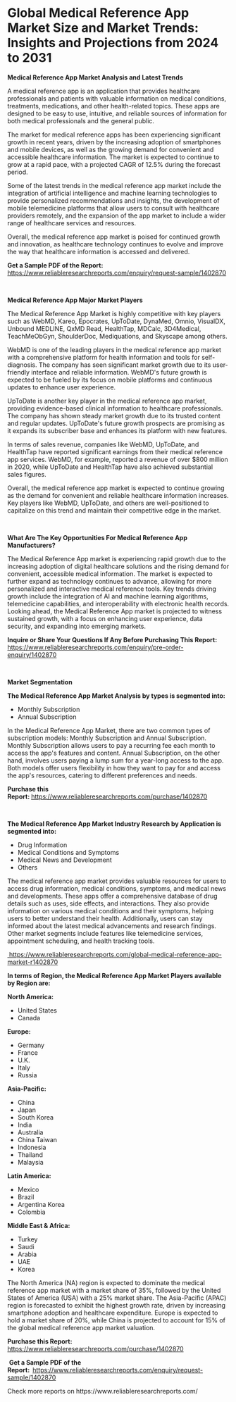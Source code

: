 <p><h1>Global Medical Reference App Market Size and Market Trends: Insights and Projections from 2024 to 2031</h1></p><p><strong>Medical Reference App Market Analysis and Latest Trends</strong></p>
<p><p>A medical reference app is an application that provides healthcare professionals and patients with valuable information on medical conditions, treatments, medications, and other health-related topics. These apps are designed to be easy to use, intuitive, and reliable sources of information for both medical professionals and the general public.</p><p>The market for medical reference apps has been experiencing significant growth in recent years, driven by the increasing adoption of smartphones and mobile devices, as well as the growing demand for convenient and accessible healthcare information. The market is expected to continue to grow at a rapid pace, with a projected CAGR of 12.5% during the forecast period.</p><p>Some of the latest trends in the medical reference app market include the integration of artificial intelligence and machine learning technologies to provide personalized recommendations and insights, the development of mobile telemedicine platforms that allow users to consult with healthcare providers remotely, and the expansion of the app market to include a wider range of healthcare services and resources.</p><p>Overall, the medical reference app market is poised for continued growth and innovation, as healthcare technology continues to evolve and improve the way that healthcare information is accessed and delivered.</p></p>
<p><strong>Get a Sample PDF of the Report:&nbsp;</strong> <a href="https://www.reliableresearchreports.com/enquiry/request-sample/1402870">https://www.reliableresearchreports.com/enquiry/request-sample/1402870</a></p>
<p>&nbsp;</p>
<p><strong>Medical Reference App Major Market Players</strong></p>
<p><p>The Medical Reference App Market is highly competitive with key players such as WebMD, Kareo, Epocrates, UpToDate, DynaMed, Omnio, VisualDX, Unbound MEDLINE, QxMD Read, HealthTap, MDCalc, 3D4Medical, TeachMeObGyn, ShoulderDoc, Mediquations, and Skyscape among others.</p><p>WebMD is one of the leading players in the medical reference app market with a comprehensive platform for health information and tools for self-diagnosis. The company has seen significant market growth due to its user-friendly interface and reliable information. WebMD's future growth is expected to be fueled by its focus on mobile platforms and continuous updates to enhance user experience.</p><p>UpToDate is another key player in the medical reference app market, providing evidence-based clinical information to healthcare professionals. The company has shown steady market growth due to its trusted content and regular updates. UpToDate's future growth prospects are promising as it expands its subscriber base and enhances its platform with new features.</p><p>In terms of sales revenue, companies like WebMD, UpToDate, and HealthTap have reported significant earnings from their medical reference app services. WebMD, for example, reported a revenue of over $800 million in 2020, while UpToDate and HealthTap have also achieved substantial sales figures.</p><p>Overall, the medical reference app market is expected to continue growing as the demand for convenient and reliable healthcare information increases. Key players like WebMD, UpToDate, and others are well-positioned to capitalize on this trend and maintain their competitive edge in the market.</p></p>
<p>&nbsp;</p>
<p><strong>What Are The Key Opportunities For Medical Reference App Manufacturers?</strong></p>
<p><p>The Medical Reference App market is experiencing rapid growth due to the increasing adoption of digital healthcare solutions and the rising demand for convenient, accessible medical information. The market is expected to further expand as technology continues to advance, allowing for more personalized and interactive medical reference tools. Key trends driving growth include the integration of AI and machine learning algorithms, telemedicine capabilities, and interoperability with electronic health records. Looking ahead, the Medical Reference App market is projected to witness sustained growth, with a focus on enhancing user experience, data security, and expanding into emerging markets.</p></p>
<p><strong>Inquire or Share Your Questions If Any Before Purchasing This Report:</strong> <a href="https://www.reliableresearchreports.com/enquiry/pre-order-enquiry/1402870">https://www.reliableresearchreports.com/enquiry/pre-order-enquiry/1402870</a></p>
<p>&nbsp;</p>
<p><strong>Market Segmentation</strong></p>
<p><strong>The Medical Reference App Market Analysis by types is segmented into:</strong></p>
<p><ul><li>Monthly Subscription</li><li>Annual Subscription</li></ul></p>
<p><p>In the Medical Reference App Market, there are two common types of subscription models: Monthly Subscription and Annual Subscription. Monthly Subscription allows users to pay a recurring fee each month to access the app's features and content. Annual Subscription, on the other hand, involves users paying a lump sum for a year-long access to the app. Both models offer users flexibility in how they want to pay for and access the app's resources, catering to different preferences and needs.</p></p>
<p><strong>Purchase this Report:&nbsp;</strong><a href="https://www.reliableresearchreports.com/purchase/1402870">https://www.reliableresearchreports.com/purchase/1402870</a></p>
<p>&nbsp;</p>
<p><strong>The Medical Reference App Market Industry Research by Application is segmented into:</strong></p>
<p><ul><li>Drug Information</li><li>Medical Conditions and Symptoms</li><li>Medical News and Development</li><li>Others</li></ul></p>
<p><p>The medical reference app market provides valuable resources for users to access drug information, medical conditions, symptoms, and medical news and developments. These apps offer a comprehensive database of drug details such as uses, side effects, and interactions. They also provide information on various medical conditions and their symptoms, helping users to better understand their health. Additionally, users can stay informed about the latest medical advancements and research findings. Other market segments include features like telemedicine services, appointment scheduling, and health tracking tools.</p></p>
<p><a href="https://www.reliableresearchreports.com/global-medical-reference-app-market-r1402870">&nbsp;https://www.reliableresearchreports.com/global-medical-reference-app-market-r1402870</a></p>
<p><strong>In terms of Region, the Medical Reference App Market Players available by Region are:</strong></p>
<p>
    <p> <strong> North America: </strong>
        <ul>
            <li>United States</li>
            <li>Canada</li>
        </ul>
        </p> 
    <p> <strong> Europe: </strong>
        <ul>
            <li>Germany</li>
            <li>France</li>
            <li>U.K.</li>
            <li>Italy</li>
            <li>Russia</li>
        </ul>
        </p> 
    <p> <strong> Asia-Pacific: </strong>
        <ul>
            <li>China</li>
            <li>Japan</li>
            <li>South Korea</li>
            <li>India</li>
            <li>Australia</li>
            <li>China Taiwan</li>
            <li>Indonesia</li>
            <li>Thailand</li>
            <li>Malaysia</li>
        </ul>
        </p> 
    <p> <strong> Latin America: </strong>
        <ul>
            <li>Mexico</li>
            <li>Brazil</li>
            <li>Argentina Korea</li>
            <li>Colombia</li>
        </ul>
        </p> 
    <p> <strong> Middle East & Africa: </strong>
        <ul>
            <li>Turkey</li>
            <li>Saudi</li>
            <li>Arabia</li>
            <li>UAE</li>
            <li>Korea</li>
        </ul>
    </p>
    </p>
<p><p>The North America (NA) region is expected to dominate the medical reference app market with a market share of 35%, followed by the United States of America (USA) with a 25% market share. The Asia-Pacific (APAC) region is forecasted to exhibit the highest growth rate, driven by increasing smartphone adoption and healthcare expenditure. Europe is expected to hold a market share of 20%, while China is projected to account for 15% of the global medical reference app market valuation.</p></p>
<p><strong>Purchase this Report: </strong><a href="https://www.reliableresearchreports.com/purchase/1402870">https://www.reliableresearchreports.com/purchase/1402870</a></p>
<p>&nbsp;<strong>Get a Sample PDF of the Report:&nbsp;&nbsp;</strong><a href="https://www.reliableresearchreports.com/enquiry/request-sample/1402870">https://www.reliableresearchreports.com/enquiry/request-sample/1402870</a></p>
<p><strong></strong></p>
<p>Check more reports on https://www.reliableresearchreports.com/</p>
